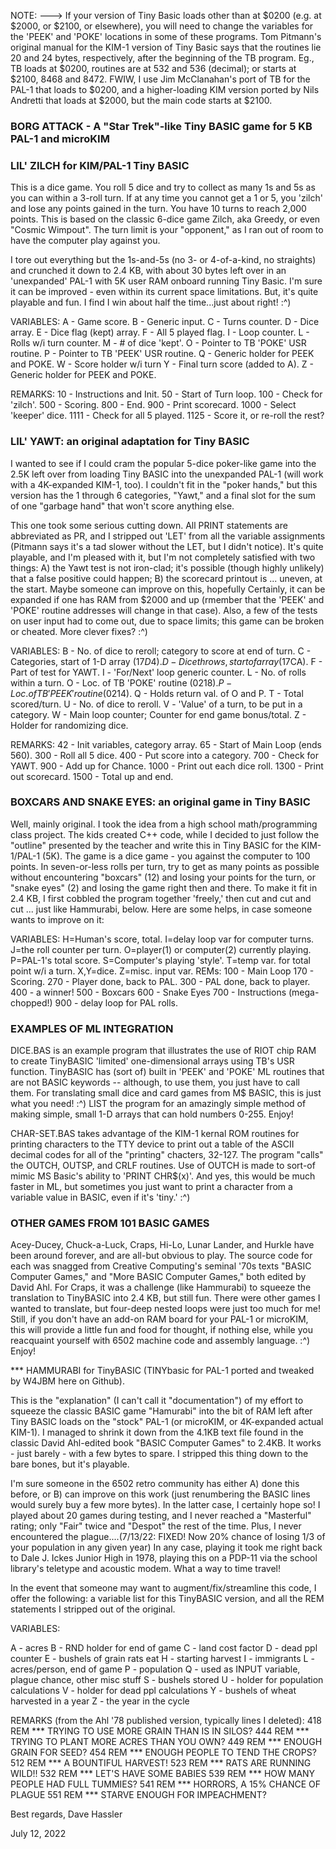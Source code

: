 NOTE: ---> If your version of Tiny Basic loads other than at $0200 (e.g. at $2000, or $2100, or elsewhere), you will need to change the variables for the 'PEEK' and 'POKE' locations in some of these programs. Tom Pitmann's original manual for the KIM-1 version of Tiny Basic says that the routines lie 20 and 24 bytes, respectively, after the beginning of the TB program. Eg., TB loads at $0200, routines are at 532 and 536 (decimal); or starts at $2100, 8468 and 8472. FWIW, I use Jim McClanahan's port of TB for the PAL-1 that loads to $0200, and a higher-loading KIM version ported by Nils Andretti that loads at $2000, but the main code starts at $2100.

### BORG ATTACK - A "Star Trek"-like Tiny BASIC game for 5 KB PAL-1 and microKIM

### LIL' ZILCH for KIM/PAL-1 Tiny BASIC

This is a dice game. You roll 5 dice and try to collect as many 1s and 5s as you can within a 3-roll turn. If at any time you cannot get a 1 or 5, you 'zilch' and lose any points gained in the turn. You have 10 turns to reach 2,000 points. This is based on the classic 6-dice game Zilch, aka Greedy, or even "Cosmic Wimpout". The turn limit is your "opponent," as I ran out of room to have the computer play against you.

I tore out everything but the 1s-and-5s (no 3- or 4-of-a-kind, no straights) and crunched it down to 2.4 KB, with about 30 bytes left over in an 'unexpanded' PAL-1 with 5K user RAM onboard running Tiny Basic. I'm sure it can be improved - even within its current space limitations. But, it's quite playable and fun. I find I win about half the time...just about right! :^)

VARIABLES:
A - Game score.
B - Generic input.
C - Turns counter.
D - Dice array.
E - Dice flag (kept) array.
F - All 5 played flag.
I - Loop counter.
L - Rolls w/i turn counter.
M - # of dice 'kept'.
O - Pointer to TB 'POKE' USR routine.
P - Pointer to TB 'PEEK' USR routine.
Q - Generic holder for PEEK and POKE.
W - Score holder w/i turn
Y - Final turn score (added to A).
Z - Generic holder for PEEK and POKE.

REMARKS:
10 - Instructions and Init.
50 - Start of Turn loop.
100 - Check for 'zilch'.
500 - Scoring.
800 - End.
900 - Print scorecard.
1000 - Select 'keeper' dice.
1111 - Check for all 5 played.
1125 - Score it, or re-roll the rest?

### LIL' YAWT: an original adaptation for Tiny BASIC

I wanted to see if I could cram the popular 5-dice poker-like game into the 2.5K left over from loading Tiny BASIC into the unexpanded PAL-1 (will work with a 4K-expanded KIM-1, too). I couldn't fit in the "poker hands," but this version has the 1 through 6 categories, "Yawt," and a final slot for the sum of one "garbage hand" that won't score anything else.

This one took some serious cutting down. All PRINT statements are abbreviated as PR, and I stripped out 'LET' from all the variable assignments (Pitmann says it's a tad slower without the LET, but I didn't notice). It's quite playable, and I'm pleased with it, but I'm not completely satisfied with two things: A) the Yawt test is not iron-clad; it's possible (though highly unlikely) that a false positive could happen; B) the scorecard printout is ... uneven, at the start. Maybe someone can improve on this, hopefully Certainly, it can be expanded if one has RAM from $2000 and up (rmember that the 'PEEK' and 'POKE' routine addresses will change in that case). Also, a few of the tests on user input had to come out, due to space limits; this game can be broken or cheated. More clever fixes? :^)

VARIABLES: B - No. of dice to reroll; category to score at end of turn. C - Categories, start of 1-D array ($17D4). D - Dice throws, start of array ($17CA). F - Part of test for YAWT. I - 'For/Next' loop generic counter. L - No. of rolls within a turn. O - Loc. of TB 'POKE' routine ($0218). P - Loc. of TB 'PEEK' routine ($0214). Q - Holds return val. of O and P. T - Total scored/turn. U - No. of dice to reroll. V - 'Value' of a turn, to be put in a category. W - Main loop counter; Counter for end game bonus/total. Z - Holder for randomizing dice.

REMARKS: 42 - Init variables, category array. 65 - Start of Main Loop (ends 560). 300 - Roll all 5 dice. 400 - Put score into a category. 700 - Check for YAWT. 900 - Add up for Chance. 1000 - Print out each dice roll. 1300 - Print out scorecard. 1500 - Total up and end.

### BOXCARS AND SNAKE EYES: an original game in Tiny BASIC

Well, mainly original. I took the idea from a high school math/programming class project. The kids created C++ code, while I decided to just follow the "outline" presented by the teacher and write this in Tiny BASIC for the KIM-1/PAL-1 (5K). The game is a dice game - you against the computer to 100 points. In seven-or-less rolls per turn, try to get as many points as possible without encountering "boxcars" (12) and losing your points for the turn, or "snake eyes" (2) and losing the game right then and there. To make it fit in 2.4 KB, I first cobbled the program together 'freely,' then cut and cut and cut ... just like Hammurabi, below. Here are some helps, in case someone wants to improve on it:

VARIABLES: H=Human's score, total. I=delay loop var for computer turns. J=the roll counter per turn. O=player(1) or computer(2) currently playing. P=PAL-1's total score. S=Computer's playing 'style'. T=temp var. for total point w/i a turn. X,Y=dice. Z=misc. input var. REMs: 100 - Main Loop 170 - Scoring. 270 - Player done, back to PAL. 300 - PAL done, back to player. 400 - a winner! 500 - Boxcars 600 - Snake Eyes 700 - Instructions (mega-chopped!) 900 - delay loop for PAL rolls.

### EXAMPLES OF ML INTEGRATION

DICE.BAS is an example program that illustrates the use of RIOT chip RAM to create TinyBASIC 'limited' one-dimensional arrays using TB's USR function. TinyBASIC has (sort of) built in 'PEEK' and 'POKE' ML routines that are not BASIC keywords -- although, to use them, you just have to call them. For translating small dice and card games from M$ BASIC, this is just what you need! :^) LIST the program for an amazingly simple method of making simple, small 1-D arrays that can hold numbers 0-255. Enjoy!

CHAR-SET.BAS takes advantage of the KIM-1 kernal ROM routines for printing characters to the TTY device to print out a table of the ASCII decimal codes for all of the "printing" chacters, 32-127. The program "calls" the OUTCH, OUTSP, and CRLF routines. Use of OUTCH is made to sort-of mimic MS Basic's ability to 'PRINT CHR$(x)'. And yes, this would be much faster in ML, but sometimes you just want to print a character from a variable value in BASIC, even if it's 'tiny.' :^)

### OTHER GAMES FROM 101 BASIC GAMES

Acey-Ducey, Chuck-a-Luck, Craps, Hi-Lo, Lunar Lander, and Hurkle have been around forever, and are all-but obvious to play. The source code for each was snagged from Creative Computing's seminal '70s texts "BASIC Computer Games," and "More BASIC Computer Games," both edited by David Ahl. For Craps, it was a challenge (like Hammurabi) to squeeze the translation to TinyBASIC into 2.4 KB, but still fun. There were other games I wanted to translate, but four-deep nested loops were just too much for me! Still, if you don't have an add-on RAM board for your PAL-1 or microKIM, this will provide a little fun and food for thought, if nothing else, while you reacquaint yourself with 6502 machine code and assembly language. :^) Enjoy!

*** HAMMURABI for TinyBASIC (TINYbasic for PAL-1 ported and tweaked by W4JBM here on Github).

This is the "explanation" (I can't call it "documentation") of my effort to squeeze the classic BASIC game "Hamurabi" into the bit of RAM left after Tiny BASIC loads on the "stock" PAL-1 (or microKIM, or 4K-expanded actual KIM-1). I managed to shrink it down from the 4.1KB text file found in the classic David Ahl-edited book "BASIC Computer Games" to 2.4KB. It works - just barely - with a few bytes to spare. I stripped this thing down to the bare bones, but it's playable.

I'm sure someone in the 6502 retro community has either A) done this before, or B) can improve on this work (just renumbering the BASIC lines would surely buy a few more bytes). In the latter case, I certainly hope so! I played about 20 games during testing, and I never reached a "Masterful" rating; only "Fair" twice and "Despot" the rest of the time. Plus, I never encountered the plague....(7/13/22: FIXED! Now 20% chance of losing 1/3 of your population in any given year) In any case, playing it took me right back to Dale J. Ickes Junior High in 1978, playing this on a PDP-11 via the school library's teletype and acoustic modem. What a way to time travel!

In the event that someone may want to augment/fix/streamline this code, I offer the following: a variable list for this TinyBASIC version, and all the REM statements I stripped out of the original.

VARIABLES:

A - acres
B - RND holder for end of game
C - land cost factor
D - dead ppl counter
E - bushels of grain rats eat
H - starting harvest
I - immigrants
L - acres/person, end of game
P - population
Q - used as INPUT variable, plague chance, other misc stuff
S - bushels stored
U - holder for population calculations
V - holder for dead ppl calculations
Y - bushels of wheat harvested in a year
Z - the year in the cycle

REMARKS (from the Ahl '78 published version, typically lines I deleted):
418 REM *** TRYING TO USE MORE GRAIN THAN IS IN SILOS?
444 REM *** TRYING TO PLANT MORE ACRES THAN YOU OWN?
449 REM *** ENOUGH GRAIN FOR SEED?
454 REM *** ENOUGH PEOPLE TO TEND THE CROPS?
512 REM *** A BOUNTIFUL HARVEST!
523 REM *** RATS ARE RUNNING WILD!!
532 REM *** LET'S HAVE SOME BABIES
539 REM *** HOW MANY PEOPLE HAD FULL TUMMIES?
541 REM *** HORRORS, A 15% CHANCE OF PLAGUE
551 REM *** STARVE ENOUGH FOR IMPEACHMENT?

Best regards, Dave Hassler

July 12, 2022
